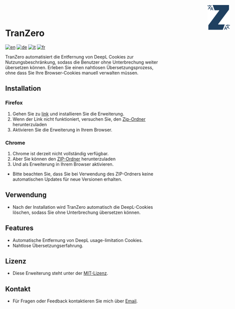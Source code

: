 # TranZero 
<img src="./logo.svg" alt="logo" style="position: absolute; top: 1rem; right: 1rem; width: 4.5rem">

[![en](https://img.shields.io/badge/lang-en-red.svg)](https://github.com/FabDonRixos/TranZero/blob/main/README.md)
[![de](https://img.shields.io/badge/lang-de-yellow.svg)](https://github.com/FabDonRixos/TranZero/blob/main/README.de.md)
[![it](https://img.shields.io/badge/lang-it-green.svg)](https://github.com/FabDonRixos/TranZero/blob/main/README.it.md)
[![fr](https://img.shields.io/badge/lang-fr-blue.svg)](https://github.com/FabDonRixos/TranZero/blob/main/README.fr.md)

TranZero automatisiert die Entfernung von DeepL Cookies zur Nutzungsbeschränkung, sodass die Benutzer ohne Unterbrechung weiter übersetzen können. Erleben Sie einen nahtlosen Übersetzungsprozess, ohne dass Sie Ihre Browser-Cookies manuell verwalten müssen.

## Installation

### Firefox
1. Gehen Sie zu [link]("https://addons.mozilla.org/de/firefox/addon/tranzero/) und installieren Sie die Erweiterung.
2. Wenn der Link nicht funktioniert, versuchen Sie, den <a href="https://github.com/FabDonRixos/TranZero/blob/master/TranZero_firefox.zip" download>Zip-Ordner</a> herunterzuladen
3. Aktivieren Sie die Erweiterung in Ihrem Browser.

### Chrome
1. Chrome ist derzeit nicht vollständig verfügbar.
2. Aber Sie können den <a href="https://github.com/FabDonRixos/TranZero/blob/master/TranZero_Chrome.zip" download>ZIP-Ordner</a> herunterzuladen
3. Und als Erweiterung in Ihrem Browser aktivieren.

- Bitte beachten Sie, dass Sie bei Verwendung des ZIP-Ordners keine automatischen Updates für neue Versionen erhalten.

## Verwendung

- Nach der Installation wird TranZero automatisch die DeepL-Cookies löschen, sodass Sie ohne Unterbrechung übersetzen können.

## Features

- Automatische Entfernung von DeepL usage-limitation Cookies.
- Nahtlose Übersetzungserfahrung.

## Lizenz

- Diese Erweiterung steht unter der [MIT-Lizenz](link-zur-lizenz).

## Kontakt

- Für Fragen oder Feedback kontaktieren Sie mich über [Email](mailto:question@fabian.li).